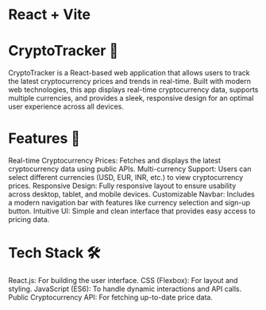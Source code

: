 # React + Vite


# CryptoTracker 🚀

CryptoTracker is a React-based web application that allows users to track the latest cryptocurrency prices and trends in real-time. Built with modern web technologies, this app displays real-time cryptocurrency data, supports multiple currencies, and provides a sleek, responsive design for an optimal user experience across all devices.

# Features 🌟

Real-time Cryptocurrency Prices: Fetches and displays the latest cryptocurrency data using public APIs.
Multi-currency Support: Users can select different currencies (USD, EUR, INR, etc.) to view cryptocurrency prices.
Responsive Design: Fully responsive layout to ensure usability across desktop, tablet, and mobile devices.
Customizable Navbar: Includes a modern navigation bar with features like currency selection and sign-up button.
Intuitive UI: Simple and clean interface that provides easy access to pricing data.

# Tech Stack 🛠️

React.js: For building the user interface.
CSS (Flexbox): For layout and styling.
JavaScript (ES6): To handle dynamic interactions and API calls.
Public Cryptocurrency API: For fetching up-to-date price data.
